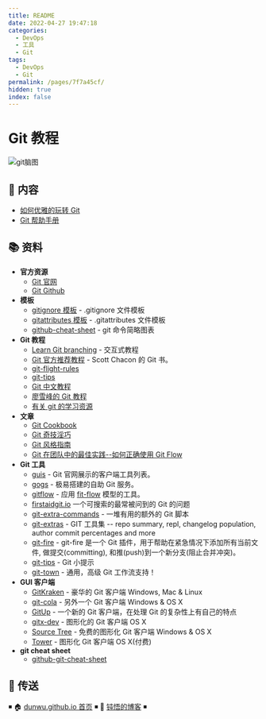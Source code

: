 ```yaml
---
title: README
date: 2022-04-27 19:47:18
categories:
  - DevOps
  - 工具
  - Git
tags:
  - DevOps
  - Git
permalink: /pages/7f7a45cf/
hidden: true
index: false
---
```


# Git 教程

![git脑图](https://raw.githubusercontent.com/dunwu/images/master/cs/web/git/git-summary.png)

## 📖 内容

- [如何优雅的玩转 Git](01.如何优雅的玩转Git.md)
- [Git 帮助手册](02.Git帮助手册.md)

## 📚 资料

- **官方资源**
  - [Git 官网](https://git-scm.com/)
  - [Git Github](https://github.com/git/git)
- **模板**
  - [gitignore 模板](https://github.com/github/gitignore) - .gitignore 文件模板
  - [gitattributes 模板](https://github.com/alexkaratarakis/gitattributes) - .gitattributes 文件模板
  - [github-cheat-sheet](https://github.com/tiimgreen/github-cheat-sheet) - git 命令简略图表
- **Git 教程**
  - [Learn Git branching](https://learngitbranching.js.org/) - 交互式教程
  - [Git 官方推荐教程](https://git-scm.com/book/zh/v2) - Scott Chacon 的 Git 书。
  - [git-flight-rules](https://github.com/k88hudson/git-flight-rules)
  - [git-tips](https://github.com/521xueweihan/git-tips)
  - [Git 中文教程](https://github.com/geeeeeeeeek/git-recipes)
  - [廖雪峰的 Git 教程](https://www.liaoxuefeng.com/wiki/0013739516305929606dd18361248578c67b8067c8c017b000)
  - [有关 git 的学习资源](https://github.com/xirong/my-git)
- **文章**
  - [Git Cookbook](https://github.com/k88hudson/git-flight-rules/blob/master/README_zh-CN.md)
  - [Git 奇技淫巧](https://github.com/521xueweihan/git-tips)
  - [Git 风格指南](https://github.com/aseaday/git-style-guide)
  - [Git 在团队中的最佳实践--如何正确使用 Git Flow](http://www.cnblogs.com/cnblogsfans/p/5075073.html)
- **Git 工具**
  - [guis](https://git-scm.com/downloads/guis) - Git 官网展示的客户端工具列表。
  - [gogs](https://github.com/gogits/gogs) - 极易搭建的自助 Git 服务。
  - [gitflow](https://github.com/nvie/gitflow) - 应用 [fit-flow](http://nvie.com/posts/a-successful-git-branching-model/) 模型的工具。
  - [firstaidgit.io](http://firstaidgit.io/) 一个可搜索的最常被问到的 Git 的问题
  - [git-extra-commands](https://github.com/unixorn/git-extra-commands) - 一堆有用的额外的 Git 脚本
  - [git-extras](https://github.com/tj/git-extras) - GIT 工具集 -- repo summary, repl, changelog population, author commit percentages and more
  - [git-fire](https://github.com/qw3rtman/git-fire) - git-fire 是一个 Git 插件，用于帮助在紧急情况下添加所有当前文件, 做提交(committing), 和推(push)到一个新分支(阻止合并冲突)。
  - [git-tips](https://github.com/git-tips/tips) - Git 小提示
  - [git-town](https://github.com/Originate/git-town) - 通用，高级 Git 工作流支持！
- **GUI 客户端**
  - [GitKraken](https://www.gitkraken.com/) - 豪华的 Git 客户端 Windows, Mac & Linux
  - [git-cola](https://git-cola.github.io/) - 另外一个 Git 客户端 Windows & OS X
  - [GitUp](https://github.com/git-up/GitUp) - 一个新的 Git 客户端，在处理 Git 的复杂性上有自己的特点
  - [gitx-dev](https://rowanj.github.io/gitx/) - 图形化的 Git 客户端 OS X
  - [Source Tree](https://www.sourcetreeapp.com/) - 免费的图形化 Git 客户端 Windows & OS X
  - [Tower](http://www.git-tower.com/) - 图形化 Git 客户端 OS X(付费)
- **git cheat sheet**
  - [github-git-cheat-sheet](https://services.github.com/on-demand/downloads/github-git-cheat-sheet.pdf)

## 🚪 传送

◾ 🏠 [dunwu.github.io 首页](https://dunwu.github.io/) ◾ 🎯 [钝悟的博客](https://dunwu.github.io/waterdrop/) ◾